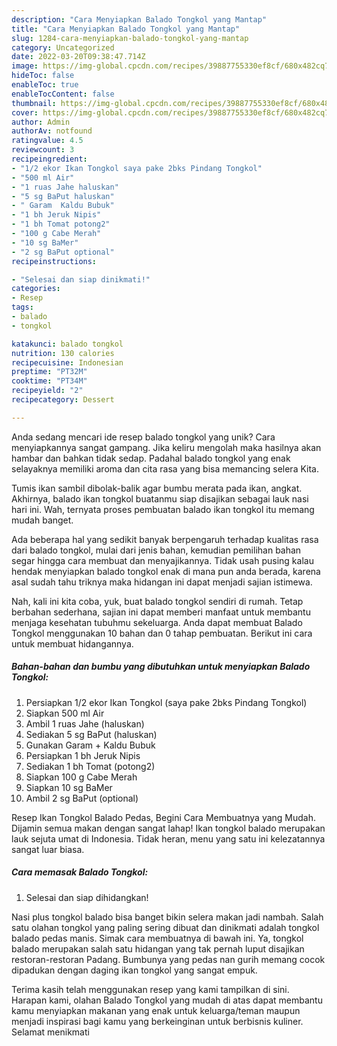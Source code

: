 ```yaml
---
description: "Cara Menyiapkan Balado Tongkol yang Mantap"
title: "Cara Menyiapkan Balado Tongkol yang Mantap"
slug: 1284-cara-menyiapkan-balado-tongkol-yang-mantap
category: Uncategorized
date: 2022-03-20T09:38:47.714Z
image: https://img-global.cpcdn.com/recipes/39887755330ef8cf/680x482cq70/balado-tongkol-foto-resep-utama.jpg
hideToc: false
enableToc: true
enableTocContent: false
thumbnail: https://img-global.cpcdn.com/recipes/39887755330ef8cf/680x482cq70/balado-tongkol-foto-resep-utama.jpg
cover: https://img-global.cpcdn.com/recipes/39887755330ef8cf/680x482cq70/balado-tongkol-foto-resep-utama.jpg
author: Admin
authorAv: notfound
ratingvalue: 4.5
reviewcount: 3
recipeingredient:
- "1/2 ekor Ikan Tongkol saya pake 2bks Pindang Tongkol"
- "500 ml Air"
- "1 ruas Jahe haluskan"
- "5 sg BaPut haluskan"
- " Garam  Kaldu Bubuk"
- "1 bh Jeruk Nipis"
- "1 bh Tomat potong2"
- "100 g Cabe Merah"
- "10 sg BaMer"
- "2 sg BaPut optional"
recipeinstructions:

- "Selesai dan siap dinikmati!"
categories:
- Resep
tags:
- balado
- tongkol

katakunci: balado tongkol 
nutrition: 130 calories
recipecuisine: Indonesian
preptime: "PT32M"
cooktime: "PT34M"
recipeyield: "2"
recipecategory: Dessert

---
```





Anda sedang mencari ide resep balado tongkol yang unik? Cara menyiapkannya sangat gampang. Jika keliru mengolah maka hasilnya akan hambar dan bahkan tidak sedap. Padahal balado tongkol yang enak selayaknya memiliki aroma dan cita rasa yang bisa memancing selera Kita.





Tumis ikan sambil dibolak-balik agar bumbu merata pada ikan, angkat. Akhirnya, balado ikan tongkol buatanmu siap disajikan sebagai lauk nasi hari ini. Wah, ternyata proses pembuatan balado ikan tongkol itu memang mudah banget.

Ada beberapa hal yang sedikit banyak berpengaruh terhadap kualitas rasa dari balado tongkol, mulai dari jenis bahan, kemudian pemilihan bahan segar hingga cara membuat dan menyajikannya. Tidak usah pusing kalau hendak menyiapkan balado tongkol enak di mana pun anda berada, karena asal sudah tahu triknya maka hidangan ini dapat menjadi sajian istimewa.






Nah, kali ini kita coba, yuk, buat balado tongkol sendiri di rumah. Tetap berbahan sederhana, sajian ini dapat memberi manfaat untuk membantu menjaga kesehatan tubuhmu sekeluarga. Anda dapat membuat Balado Tongkol menggunakan 10 bahan dan 0 tahap pembuatan. Berikut ini cara untuk membuat hidangannya.

<!--inarticleads1-->

##### Bahan-bahan dan bumbu yang dibutuhkan untuk menyiapkan Balado Tongkol:

1. Persiapkan 1/2 ekor Ikan Tongkol (saya pake 2bks Pindang Tongkol)
1. Siapkan 500 ml Air
1. Ambil 1 ruas Jahe (haluskan)
1. Sediakan 5 sg BaPut (haluskan)
1. Gunakan  Garam + Kaldu Bubuk
1. Persiapkan 1 bh Jeruk Nipis
1. Sediakan 1 bh Tomat (potong2)
1. Siapkan 100 g Cabe Merah
1. Siapkan 10 sg BaMer
1. Ambil 2 sg BaPut (optional)


Resep Ikan Tongkol Balado Pedas, Begini Cara Membuatnya yang Mudah. Dijamin semua makan dengan sangat lahap! Ikan tongkol balado merupakan lauk sejuta umat di Indonesia. Tidak heran, menu yang satu ini kelezatannya sangat luar biasa. 

<!--inarticleads2-->

##### Cara memasak Balado Tongkol:


1. Selesai dan siap dihidangkan!

Nasi plus tongkol balado bisa banget bikin selera makan jadi nambah. Salah satu olahan tongkol yang paling sering dibuat dan dinikmati adalah tongkol balado pedas manis. Simak cara membuatnya di bawah ini. Ya, tongkol balado merupakan salah satu hidangan yang tak pernah luput disajikan restoran-restoran Padang. Bumbunya yang pedas nan gurih memang cocok dipadukan dengan daging ikan tongkol yang sangat empuk. 

Terima kasih telah menggunakan resep yang kami tampilkan di sini. Harapan kami, olahan Balado Tongkol yang mudah di atas dapat membantu kamu menyiapkan makanan yang enak untuk keluarga/teman maupun menjadi inspirasi bagi kamu yang berkeinginan untuk berbisnis kuliner. Selamat menikmati
